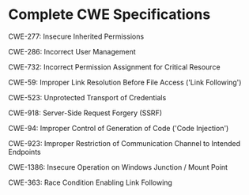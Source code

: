 

# Complete CWE Specifications

CWE-277: Insecure Inherited Permissions

CWE-286: Incorrect User Management

CWE-732: Incorrect Permission Assignment for Critical Resource

CWE-59: Improper Link Resolution Before File Access ('Link Following')

CWE-523: Unprotected Transport of Credentials

CWE-918: Server-Side Request Forgery (SSRF)

CWE-94: Improper Control of Generation of Code ('Code Injection')

CWE-923: Improper Restriction of Communication Channel to Intended Endpoints

CWE-1386: Insecure Operation on Windows Junction / Mount Point

CWE-363: Race Condition Enabling Link Following